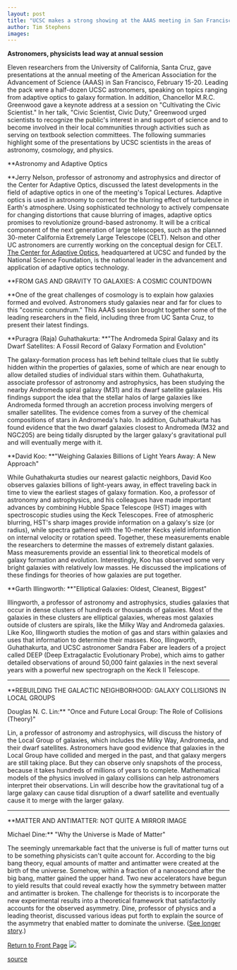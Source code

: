 ```yaml
---
layout: post
title: "UCSC makes a strong showing at the AAAS meeting in San Francisco"
author: Tim Stephens
images:
---
```


**Astronomers, physicists lead way at annual session**

Eleven researchers from the University of California, Santa Cruz, gave presentations at the annual meeting of the American Association for the Advancement of Science (AAAS) in San Francisco, February 15-20. Leading the pack were a half-dozen UCSC astronomers, speaking on topics ranging from adaptive optics to galaxy formation. In addition, Chancellor M.R.C. Greenwood gave a keynote address at a session on "Cultivating the Civic Scientist." In her talk, "Civic Scientist, Civic Duty," Greenwood urged scientists to recognize the public's interest in and support of science and to become involved in their local communities through activities such as serving on textbook selection committees. The following summaries highlight some of the presentations by UCSC scientists in the areas of astronomy, cosmology, and physics.

  
**Astronomy and Adaptive Optics   
  
**Jerry Nelson, professor of astronomy and astrophysics and director of the Center for Adaptive Optics, discussed the latest developments in the field of adaptive optics in one of the meeting's Topical Lectures. Adaptive optics is used in astronomy to correct for the blurring effect of turbulence in Earth's atmosphere. Using sophisticated technology to actively compensate for changing distortions that cause blurring of images, adaptive optics promises to revolutionize ground-based astronomy. It will be a critical component of the next generation of large telescopes, such as the planned 30-meter California Extremely Large Telescope (CELT). Nelson and other UC astronomers are currently working on the conceptual design for CELT. [The Center for Adaptive Optics][1], headquartered at UCSC and funded by the National Science Foundation, is the national leader in the advancement and application of adaptive optics technology.

**FROM GAS AND GRAVITY TO GALAXIES: A COSMIC COUNTDOWN  
  
**One of the great challenges of cosmology is to explain how galaxies formed and evolved. Astronomers study galaxies near and far for clues to this "cosmic conundrum." This AAAS session brought together some of the leading researchers in the field, including three from UC Santa Cruz, to present their latest findings.   
  
**Puragra (Raja) Guhathakurta: **"The Andromeda Spiral Galaxy and its Dwarf Satellites: A Fossil Record of Galaxy Formation and Evolution"  
  
The galaxy-formation process has left behind telltale clues that lie subtly hidden within the properties of galaxies, some of which are near enough to allow detailed studies of individual stars within them. Guhathakurta, associate professor of astronomy and astrophysics, has been studying the nearby Andromeda spiral galaxy (M31) and its dwarf satellite galaxies. His findings support the idea that the stellar halos of large galaxies like Andromeda formed through an accretion process involving mergers of smaller satellites. The evidence comes from a survey of the chemical compositions of stars in Andromeda's halo. In addition, Guhathakurta has found evidence that the two dwarf galaxies closest to Andromeda (M32 and NGC205) are being tidally disrupted by the larger galaxy's gravitational pull and will eventually merge with it.  
  
**David Koo: **"Weighing Galaxies Billions of Light Years Away: A New Approach"  
  
While Guhathakurta studies our nearest galactic neighbors, David Koo observes galaxies billions of light-years away, in effect traveling back in time to view the earliest stages of galaxy formation. Koo, a professor of astronomy and astrophysics, and his colleagues have made important advances by combining Hubble Space Telescope (HST) images with spectroscopic studies using the Keck Telescopes. Free of atmospheric blurring, HST's sharp images provide information on a galaxy's size (or radius), while spectra gathered with the 10-meter Kecks yield information on internal velocity or rotation speed. Together, these measurements enable the researchers to determine the masses of extremely distant galaxies. Mass measurements provide an essential link to theoretical models of galaxy formation and evolution. Interestingly, Koo has observed some very bright galaxies with relatively low masses. He discussed the implications of these findings for theories of how galaxies are put together.  
  
**Garth Illingworth: **"Elliptical Galaxies: Oldest, Cleanest, Biggest"  
  
Illingworth, a professor of astronomy and astrophysics, studies galaxies that occur in dense clusters of hundreds or thousands of galaxies. Most of the galaxies in these clusters are elliptical galaxies, whereas most galaxies outside of clusters are spirals, like the Milky Way and Andromeda galaxies. Like Koo, Illingworth studies the motion of gas and stars within galaxies and uses that information to determine their masses. Koo, Illingworth, Guhathakurta, and UCSC astronomer Sandra Faber are leaders of a project called DEEP (Deep Extragalactic Evolutionary Probe), which aims to gather detailed observations of around 50,000 faint galaxies in the next several years with a powerful new spectrograph on the Keck II Telescope.

****

**REBUILDING THE GALACTIC NEIGHBORHOOD: GALAXY COLLISIONS IN LOCAL GROUPS  
  
Douglas N. C. Lin:** "Once and Future Local Group: The Role of Collisions (Theory)"  
  
Lin, a professor of astronomy and astrophysics, will discuss the history of the Local Group of galaxies, which includes the Milky Way, Andromeda, and their dwarf satellites. Astronomers have good evidence that galaxies in the Local Group have collided and merged in the past, and that galaxy mergers are still taking place. But they can observe only snapshots of the process, because it takes hundreds of millions of years to complete. Mathematical models of the physics involved in galaxy collisions can help astronomers interpret their observations. Lin will describe how the gravitational tug of a large galaxy can cause tidal disruption of a dwarf satellite and eventually cause it to merge with the larger galaxy.

****

**MATTER AND ANTIMATTER: NOT QUITE A MIRROR IMAGE  
  
Michael Dine:** "Why the Universe is Made of Matter"  
  
The seemingly unremarkable fact that the universe is full of matter turns out to be something physicists can't quite account for. According to the big bang theory, equal amounts of matter and antimatter were created at the birth of the universe. Somehow, within a fraction of a nanosecond after the big bang, matter gained the upper hand. Two new accelerators have begun to yield results that could reveal exactly how the symmetry between matter and antimatter is broken. The challenge for theorists is to incorporate the new experimental results into a theoretical framework that satisfactorily accounts for the observed asymmetry. Dine, professor of physics and a leading theorist, discussed various ideas put forth to explain the source of the asymmetry that enabled matter to dominate the universe. ([See longer story][2].)

  
[Return to Front Page][3] ![ ][4]

[1]: http://www.ucolick.org/~cfao/
[2]: http://www.ucsc.edu/currents/00-01/02-19/matter.html
[3]: ../../index.html
[4]: ../../images/trans.gif

[source](http://www1.ucsc.edu/currents/00-01/02-19/research.html "Permalink to research")
